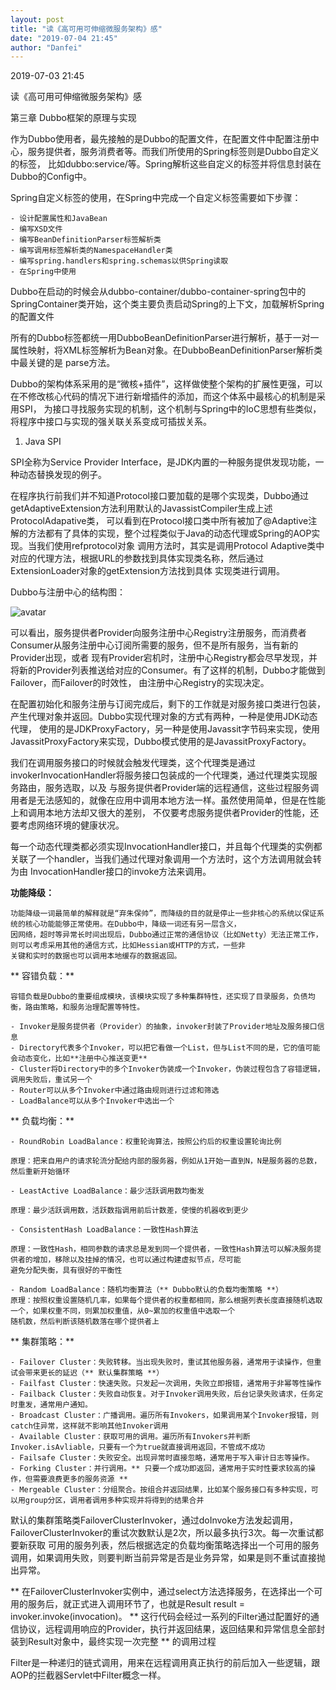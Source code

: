 ```yaml
---
layout: post
title: "读《高可用可伸缩微服务架构》感"
date: "2019-07-04 21:45"
author: "Danfei"
---
```

2019-07-03 21:45

读《高可用可伸缩微服务架构》感

第三章 Dubbo框架的原理与实现

作为Dubbo使用者，最先接触的是Dubbo的配置文件，在配置文件中配置注册中心，服务提供者，服务消费者等。而我们所使用的Spring标签则是Dubbo自定义的标签，
比如dubbo:service/等。Spring解析这些自定义的标签并将信息封装在Dubbo的Config中。

Spring自定义标签的使用，在Spring中完成一个自定义标签需要如下步骤：

	- 设计配置属性和JavaBean
	- 编写XSD文件
	- 编写BeanDefinitionParser标签解析类
	- 编写调用标签解析类的NamespaceHandler类
	- 编写spring.handlers和spring.schemas以供Spring读取
	- 在Spring中使用
	
Dubbo在启动的时候会从dubbo-container/dubbo-container-spring包中的SpringContainer类开始，这个类主要负责启动Spring的上下文，加载解析Spring的配置文件

所有的Dubbo标签都统一用DubboBeanDefinitionParser进行解析，基于一对一属性映射，将XML标签解析为Bean对象。在DubboBeanDefinitionParser解析类中最关键的是
parse方法。

Dubbo的架构体系采用的是“微核+插件”，这样做使整个架构的扩展性更强，可以在不修改核心代码的情况下进行新增插件的添加，而这个体系中最核心的机制是采用SPI，
为接口寻找服务实现的机制，这个机制与Spring中的IoC思想有些类似，将程序中接口与实现的强关联关系变成可插拔关系。

1. Java SPI
	
SPI全称为Service Provider Interface，是JDK内置的一种服务提供发现功能，一种动态替换发现的例子。

在程序执行前我们并不知道Protocol接口要加载的是哪个实现类，Dubbo通过getAdaptiveExtension方法利用默认的JavassistCompiler生成上述ProtocolAdapative类，
可以看到在Protocol接口类中所有被加了@Adaptive注解的方法都有了具体的实现，整个过程类似于Java的动态代理或Spring的AOP实现。当我们使用refprotocol对象
调用方法时，其实是调用Protocol Adaptive类中对应的代理方法，根据URL的参数找到具体实现类名称，然后通过ExtensionLoader对象的getExtension方法找到具体
实现类进行调用。

Dubbo与注册中心的结构图：

![avatar](https://www.processon.com/view/link/5d234535e4b0aad4c929b27c)

可以看出，服务提供者Provider向服务注册中心Registry注册服务，而消费者Consumer从服务注册中心订阅所需要的服务，但不是所有服务，当有新的Provider出现，或者
现有Provider宕机时，注册中心Registry都会尽早发现，并将新的Provider列表推送给对应的Consumer。有了这样的机制，Dubbo才能做到Failover，而Failover的时效性，
由注册中心Registry的实现决定。

在配置初始化和服务注册与订阅完成后，剩下的工作就是对服务接口类进行包装，产生代理对象并返回。Dubbo实现代理对象的方式有两种，一种是使用JDK动态代理，
使用的是JDKProxyFactory，另一种是使用Javassit字节码来实现，使用JavassitProxyFactory来实现，Dubbo模式使用的是JavassitProxyFactory。

我们在调用服务接口的时候就会触发代理类，这个代理类是通过invokerInvocationHandler将服务接口包装成的一个代理类，通过代理类实现服务路由，服务选取，以及
与服务提供者Provider端的远程通信，这些过程服务调用者是无法感知的，就像在应用中调用本地方法一样。虽然使用简单，但是在性能上和调用本地方法却又很大的差别，
不仅要考虑服务提供者Provider的性能，还要考虑网络环境的健康状况。

每一个动态代理类都必须实现InvocationHandler接口，并且每个代理类的实例都关联了一个handler，当我们通过代理对象调用一个方法时，这个方法调用就会转为由
InvocationHandler接口的invoke方法来调用。

**功能降级：**

	功能降级一词最简单的解释就是“弃朱保帅”，而降级的目的就是停止一些非核心的系统以保证系统的核心功能能够正常使用。在Dubbo中，降级一词还有另一层含义，
	因网络，超时等异常长时间出现后，Dubbo通过正常的通信协议（比如Netty）无法正常工作，则可以考虑采用其他的通信方式，比如Hessian或HTTP的方式，一些非
	关键和实时的数据也可以调用本地缓存的数据返回。
	
** 容错负载：**
	
	容错负载是Dubbo的重要组成模块，该模块实现了多种集群特性，还实现了目录服务，负债均衡，路由策略，和服务治理配置等特性。
	
	- Invoker是服务提供者（Provider）的抽象，invoker封装了Provider地址及服务接口信息
	- Directory代表多个Invoker，可以把它看做一个List，但与List不同的是，它的值可能会动态变化，比如**注册中心推送变更**
	- Cluster将Directory中的多个Invoker伪装成一个Invoker，伪装过程包含了容错逻辑，调用失败后，重试另一个
	- Router可以从多个Invoker中通过路由规则进行过滤和筛选
	- LoadBalance可以从多个Invoker中选出一个
	
** 负载均衡：**
	
	- RoundRobin LoadBalance：权重轮询算法，按照公约后的权重设置轮询比例
	
	原理：把来自用户的请求轮流分配给内部的服务器，例如从1开始一直到N，N是服务器的总数，然后重新开始循环
	
	- LeastActive LoadBalance：最少活跃调用数均衡发
	
	原理：最少活跃调用数，活跃数指调用前后计数差，使慢的机器收到更少
	
	- ConsistentHash LoadBalance：一致性Hash算法
	
	原理：一致性Hash，相同参数的请求总是发到同一个提供者，一致性Hash算法可以解决服务提供者的增加，移除以及挂掉的情况，也可以通过构建虚拟节点，尽可能
	避免分配失衡，具有很好的平衡性
	
	- Random LoadBalance：随机均衡算法（** Dubbo默认的负载均衡策略 **）
	原理：按照权重设置随机几率，如果每个提供者的权重都相同，那么根据列表长度直接随机选取一个，如果权重不同，则累加权重值，从0~累加的权重值中选取一个
	随机数，然后判断该随机数落在哪个提供者上
	
** 集群策略：**

	- Failover Cluster：失败转移。当出现失败时，重试其他服务器，通常用于读操作，但重试会带来更长的延迟（** 默认集群策略 **）
	- Failfast Cluster：快速失败。只发起一次调用，失败立即报错，通常用于非幂等性操作
	- Failback Cluster：失败自动恢复。对于Invoker调用失败，后台记录失败请求，任务定时重发，通常用户通知。
	- Broadcast Cluster：广播调用。遍历所有Invokers，如果调用某个Invoker报错，则catch住异常，这样就不影响其他Invoker调用
	- Available Cluster：获取可用的调用。遍历所有Invokers并判断Invoker.isAvliable，只要有一个为true就直接调用返回，不管成不成功
	- Failsafe Cluster：失败安全。出现异常时直接忽略，通常用于写入审计日志等操作。
	- Forking Cluster：并行调用。** 只要一个成功即返回，通常用于实时性要求较高的操作，但需要浪费更多的服务资源 **
	- Mergeable Cluster：分组聚合。按组合并返回结果，比如某个服务接口有多种实现，可以用group分区，调用者调用多种实现并将得到的结果合并
	
默认的集群策略类FailoverClusterInvoker，通过doInvoke方法发起调用，FailoverClusterInvoker的重试次数默认是2次，所以最多执行3次。每一次重试都要新获取
可用的服务列表，然后根据选定的负载均衡策略选择出一个可用的服务调用，如果调用失败，则要判断当前异常是否是业务异常，如果是则不重试直接抛出异常。
	
** 在FailoverClusterInvoker实例中，通过select方法选择服务，在选择出一个可用的服务后，就正式进入调用环节了，也就是Result result = invoker.invoke(invocation)。
** 这行代码会经过一系列的Filter通过配置好的通信协议，远程调用响应的Provider，执行并返回结果，返回结果和异常信息全部封装到Result对象中，最终实现一次完整
** 的调用过程

Filter是一种递归的链式调用，用来在远程调用真正执行的前后加入一些逻辑，跟AOP的拦截器Servlet中Filter概念一样。